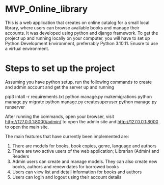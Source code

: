 # MVP_Online_library

This is a web application that creates on online catalog for a small local library, where users can browse available books and manage their accounts. It was developed using python and django framework. To get the project up and running locally on your computer, you will have to set up Python Development Environment, preferrably Python 3.10.11. Enusre to use a virtual environment.

# Steps to set up the project

Assuming you have python setup, run the following commands to create and admin account and get the server up and running

pip3 intall -r requirements.txt
python manage.py makemigrations
python manage.py migrate
python manage.py createsuperuser
python manage.py runserver

After running the commands, open your browser, visit http://127.0.0.1:8000/admin/ to open the admin site and http://127.0.0.1:8000 to open the main site.

The main features that have currently been implemented are:
1. There are models for books, book copies, genre, language and authors
2. There are two active users of the web application; Librarian (Admin) and Readers
3. Admin users can create and manage models. They can also create new books, authors and renew dates for borrowed books
3. Users can view list and detail information for books and authors
4. Users can login and logout using their account details

